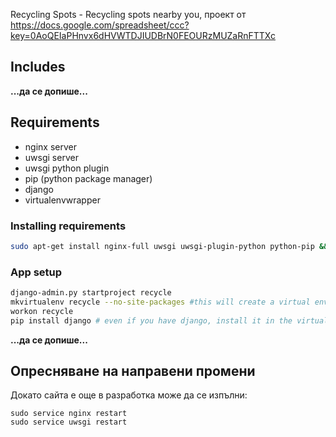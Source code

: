 Recycling Spots - Recycling spots nearby you, проект от https://docs.google.com/spreadsheet/ccc?key=0AoQEIaPHnvx6dHVWTDJIUDBrN0FEOURzMUZaRnFTTXc

## Includes
**...да се допише...**

## Requirements
 - nginx server
 - uwsgi server
 - uwsgi python plugin
 - pip (python package manager)
 - django
 - virtualenvwrapper


### Installing requirements

```sh
sudo apt-get install nginx-full uwsgi uwsgi-plugin-python python-pip && sudo pip install django virtualenvwrapper
```

### App setup

```sh
django-admin.py startproject recycle
mkvirtualenv recycle --no-site-packages #this will create a virtual environment at ~/.virtualenvs/recycle
workon recycle
pip install django # even if you have django, install it in the virtual env
```

**...да се допише...**

## Опресняване на направени промени

Докато сайта е още в разработка може да се изпълни:

```
sudo service nginx restart
sudo service uwsgi restart
```